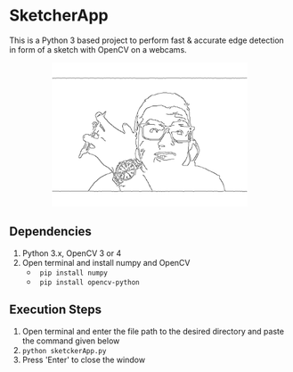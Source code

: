 # SketcherApp
This is a Python 3 based project to perform fast &amp; accurate edge detection in form of a sketch with OpenCV on a webcams.

<p align="center">
  <img src="snapshot.png" width="350" title="snapshot">
</p>

## Dependencies
1. Python 3.x, OpenCV 3 or 4
2. Open terminal and install numpy and OpenCV
   * ``` pip install numpy```
   * ``` pip install opencv-python```


## Execution Steps
1. Open terminal and enter the file path to the desired directory and paste the command given below
2. ``` python sketckerApp.py ```
3. Press 'Enter' to close the window
